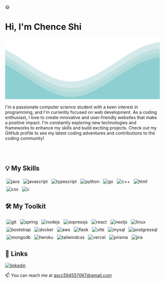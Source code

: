 :smiley:
# Hi, I'm Chence Shi
<!--
<p align="center">
<img src = https://images.pexels.com/photos/3785930/pexels-photo-3785930.jpeg?auto=compress&cs=tinysrgb&w=1260&h=750&dpr=2 width="600" height="400"/>
</p> -->
<img src="wave.svg" alt="wave" width="100%" height="200"/>

<p>I'm a passionate computer science student with a keen interest in programming, and I'm currently focused on web development. As a coding enthusiast, I love to create innovative and user-friendly websites that make a positive impact. I'm constantly exploring new technologies and frameworks to enhance my skills and build exciting projects. Check out my GitHub profile to see my latest coding adventures and contributions to the coding community!</p>
<br /><br />
<!--
**Currently Working On** &nbsp; &nbsp; [**similarity-api**](https://github.com/fLexsooP/similarity-api)
-->

## 💡 My Skills

<p align="left">
<!-- Java -->
<img src="https://img.shields.io/badge/Java-%23C74634?style=for-the-badge&logo=openjdk&logoColor=white" alt="java" style="vertical-align:top; margin:4px">
<!-- Javascript -->
<img src="https://img.shields.io/badge/JavaScript-323330?style=for-the-badge&logo=javascript&logoColor=F7DF1E" alt="javascript" style="vertical-align:top; margin:4px">
<!-- Typescript -->
<img src="https://img.shields.io/badge/TypeScript-007ACC?style=for-the-badge&logo=typescript&logoColor=white" alt="typescript" style="vertical-align:top; margin:4px">
<!-- Python -->
<img src="https://img.shields.io/badge/python-3670A0?style=for-the-badge&logo=python&logoColor=ffdd54" alt="python" style="vertical-align:top; margin:4px">
<!-- Go -->
<img src="https://img.shields.io/badge/go-F7F7F7?style=for-the-badge&logo=go&logoColor=08A6D0" alt="go" style="vertical-align:top; margin:4px">
<!-- C++ -->
<img src="https://img.shields.io/badge/c++-%2300599C.svg?style=for-the-badge&logo=c%2B%2B&logoColor=white" alt="c++" style="vertical-align:top; margin:4px">
<!-- HTML -->
<img src="https://img.shields.io/badge/HTML-E34F26?style=for-the-badge&logo=html5&logoColor=white" alt="html" style="vertical-align:top; margin:4px">
<!-- CSS -->
<img src="https://img.shields.io/badge/CSS-1572B6?style=for-the-badge&logo=css3&logoColor=white" alt="css" style="vertical-align:top; margin:4px">
<!-- C -->
<img src="https://img.shields.io/badge/C-00599C?style=for-the-badge&logo=c&logoColor=white" alt="c" style="vertical-align:top; margin:4px">
</p>

## 🛠 My Toolkit
<p align="left">
<!-- Git -->
<img src="https://img.shields.io/badge/GIT-E44C30?style=for-the-badge&logo=git&logoColor=white" alt="git" style="vertical-align:top; margin:4px">
<!-- Spring -->
<img src="https://img.shields.io/badge/spring-6CB52D.svg?style=for-the-badge&logo=spring&logoColor=white" alt="spring" style="vertical-align:top; margin:4px">
<!-- Node -->
<img src="https://img.shields.io/badge/node.js-2320232.svg?style=for-the-badge&logo=node.js&logoColor=white" alt="nodejs" style="vertical-align:top; margin:4px">
<!-- Express -->
<img src="https://img.shields.io/badge/Express.js-404D59?style=for-the-badge&logo=express&logoColor=white" alt="expressjs" style="vertical-align:top; margin:4px">
<!-- React -->
<img src="https://img.shields.io/badge/react-black.svg?style=for-the-badge&logo=react&logoColor=blue" alt="react" style="vertical-align:top; margin:4px">
<!-- Nextjs -->
<img src="https://img.shields.io/badge/Next-black?style=for-the-badge&logo=next.js&logoColor=white" alt="nextjs" style="vertical-align:top; margin:4px">
<!-- Linux -->
<img src="https://img.shields.io/badge/-Linux-yellow?logo=linux&style=for-the-badge&logoColor=white" alt="linux" style="vertical-align:top; margin:4px">
<!-- bootstrap -->
<img src="https://img.shields.io/badge/bootstrap-%23dfdee0.svg?style=for-the-badge&logo=bootstrap&logoColor=%238411f5" alt="bootstrap" style="vertical-align:top; margin:4px">
<!-- Docker -->
<img src="https://img.shields.io/badge/Docker-FFFFFF.svg?style=for-the-badge&logo=docker&logoColor=blue" alt="docker" style="vertical-align:top; margin:4px">
<!-- AWS -->
<img src="https://img.shields.io/badge/aws-F79402.svg?style=for-the-badge&logo=amazon&logoColor=000000" alt="aws" style="vertical-align:top; margin:4px">
<!-- Flask -->
<img src="https://img.shields.io/badge/Flask-F7F7F7.svg?style=for-the-badge&logo=flask&logoColor=000000" alt="flask" style="vertical-align:top; margin:4px">
<!-- Vite -->
<img src="https://img.shields.io/badge/vite-%23906BFE.svg?style=for-the-badge&logo=vite&logoColor=%23FEC016" alt="vite" style="vertical-align:top; margin:4px">
<!-- Mysql -->
<img src="https://img.shields.io/badge/MySQL-00000F?style=for-the-badge&logo=mysql&logoColor=white" alt="mysql" style="vertical-align:top; margin:4px">
<!-- Postgresql -->
<img src="https://img.shields.io/badge/Postgresql-31648D?style=for-the-badge&logo=postgresql&logoColor=white" alt="postgressql" style="vertical-align:top; margin:4px">
<!-- Mongodb -->
<img src="https://img.shields.io/badge/MongoDB-4EA94B?style=for-the-badge&logo=mongodb&logoColor=white" alt="mongodb" style="vertical-align:top; margin:4px">
<!-- Heroku -->
<img src="https://img.shields.io/badge/Heroku-430098?style=for-the-badge&logo=heroku&logoColor=white" alt="heroku" style="vertical-align:top; margin:4px">
<!-- Tailwind -->
<img src="https://img.shields.io/badge/tailwindcss-%2338B2AC.svg?style=for-the-badge&logo=tailwind-css&logoColor=white" alt="tailwindcss" style="vertical-align:top; margin:4px">
<!-- Vercel -->
<img src="https://img.shields.io/badge/vercel-%23000000.svg?style=for-the-badge&logo=vercel&logoColor=white" alt="vercel" style="vertical-align:top; margin:4px">
<!-- Prisma -->
<img src="https://img.shields.io/badge/Prisma-3982CE?style=for-the-badge&logo=Prisma&logoColor=white" alt="prisma" style="vertical-align:top; margin:4px">
<!-- Jira -->
<img src="https://img.shields.io/badge/Jira-0052CC?style=for-the-badge&logo=Jira&logoColor=white" alt="jira" style="vertical-align:top; margin:4px">
</p>

## 🔗 Links
<!-- [![portfolio](https://img.shields.io/badge/my_portfolio-000?style=for-the-badge&logo=ko-fi&logoColor=white)](https://katherineoelsner.com/) -->
[![linkedin](https://img.shields.io/badge/linkedin-0A66C2?style=for-the-badge&logo=linkedin&logoColor=white)](https://www.linkedin.com/in/chence-shi-26b4a11b5/)
<!-- [![twitter](https://img.shields.io/badge/twitter-1DA1F2?style=for-the-badge&logo=twitter&logoColor=white)](https://twitter.com/) -->

<!--
<p align = "center">
<img width="485" height="225" src="https://github-readme-stats.vercel.app/api?username=fLexsooP&count_private=true&show_icons=true&include_all_commits=true&hide=stars&theme=material-palenight" style="border-radius:40px;">
</p> -->

<!-- <p align = "center">
<img width="355" height="225" src="https://github-readme-stats.vercel.app/api/top-langs/?username=fLexsooP&theme=material-palenight&layout=compact&exclude_repo=settings" style="border-radius:40px;">
</p> -->

📫 You can reach me at <a href = "mailto: ascc594557067@gmail.com"> ascc594557067@gmail.com </a>
